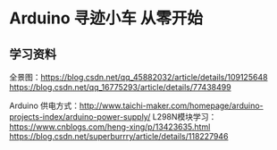 # Arduino 寻迹小车  从零开始

## 学习资料
全景图：https://blog.csdn.net/qq_45882032/article/details/109125648
https://blog.csdn.net/qq_16775293/article/details/77438499   

Arduino 供电方式：http://www.taichi-maker.com/homepage/arduino-projects-index/arduino-power-supply/
L298N模块学习：https://www.cnblogs.com/heng-xing/p/13423635.html
https://blog.csdn.net/superburrry/article/details/118227946

